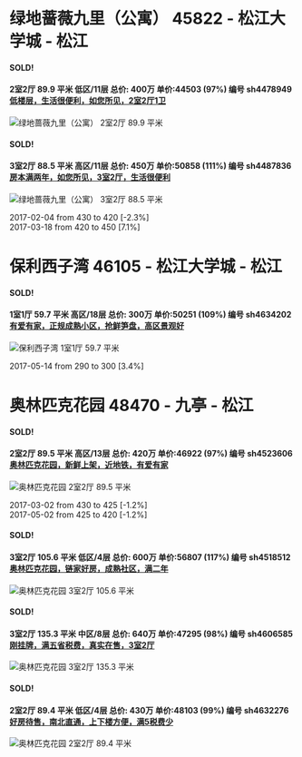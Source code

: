 # 绿地蔷薇九里（公寓） 45822 - 松江大学城 - 松江

#### SOLD!
#### 2室2厅 89.9 平米 低区/11层 总价: 400万 单价:44503 (97%) 编号 sh4478949 [低楼层，生活很便利，如您所见，2室2厅1卫](https://href.li/?http://sh.lianjia.com/ershoufang/sh4478949.html)

![绿地蔷薇九里（公寓） 2室2厅 89.9 平米](http://cdn7.dooioo.com/static/img/new-version/default_block.png)



    
#### SOLD!
#### 3室2厅 88.5 平米 高区/11层 总价: 450万 单价:50858 (111%) 编号 sh4487836 [房本满两年，如您所见，3室2厅，生活很便利](https://href.li/?http://sh.lianjia.com/ershoufang/sh4487836.html)

![绿地蔷薇九里（公寓） 3室2厅 88.5 平米](http://cdn1.dooioo.com/fetch/vp/fy/gi/20170117/e5d0a51d-b36f-4f74-8d79-773475ce57a6.jpg_200x150.jpg)

2017-02-04 from 430 to 420 [-2.3%]<br />2017-03-18 from 420 to 450 [7.1%]

    


# 保利西子湾 46105 - 松江大学城 - 松江

#### SOLD!
#### 1室1厅 59.7 平米 高区/18层 总价: 300万 单价:50251 (109%) 编号 sh4634202 [有爱有家，正规成熟小区，抢鲜笋盘，高区景观好](https://href.li/?http://sh.lianjia.com/ershoufang/sh4634202.html)

![保利西子湾 1室1厅 59.7 平米](http://cdn7.dooioo.com/static/img/new-version/default_block.png)

2017-05-14 from 290 to 300 [3.4%]

    


# 奥林匹克花园 48470 - 九亭 - 松江

#### SOLD!
#### 2室2厅 89.5 平米 高区/13层 总价: 420万 单价:46922 (97%) 编号 sh4523606 [奥林匹克花园，新鲜上架，近地铁，有爱有家](https://href.li/?http://sh.lianjia.com/ershoufang/sh4523606.html)

![奥林匹克花园 2室2厅 89.5 平米](http://cdn7.dooioo.com/static/img/new-version/default_block.png)

2017-03-02 from 430 to 425 [-1.2%]<br />2017-05-02 from 425 to 420 [-1.2%]

    
#### SOLD!
#### 3室2厅 105.6 平米 低区/4层 总价: 600万 单价:56807 (117%) 编号 sh4518512 [奥林匹克花园，链家好房，成熟社区，满二年](https://href.li/?http://sh.lianjia.com/ershoufang/sh4518512.html)

![奥林匹克花园 3室2厅 105.6 平米](http://cdn7.dooioo.com/static/img/new-version/default_block.png)



    
#### SOLD!
#### 3室2厅 135.3 平米 中区/8层 总价: 640万 单价:47295 (98%) 编号 sh4606585 [刚挂牌，满五省税费，真实在售，3室2厅](https://href.li/?http://sh.lianjia.com/ershoufang/sh4606585.html)

![奥林匹克花园 3室2厅 135.3 平米](http://cdn7.dooioo.com/static/img/new-version/default_block.png)



    
#### SOLD!
#### 2室2厅 89.4 平米 低区/4层 总价: 430万 单价:48103 (99%) 编号 sh4632276 [好房待售，南北直通，上下楼方便，满5税费少](https://href.li/?http://sh.lianjia.com/ershoufang/sh4632276.html)

![奥林匹克花园 2室2厅 89.4 平米](http://cdn7.dooioo.com/static/img/new-version/default_block.png)



    


